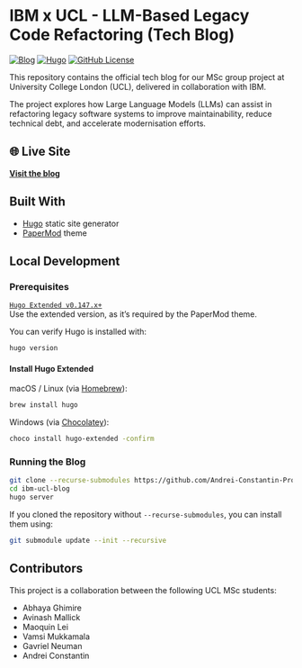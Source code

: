 # IBM x UCL - LLM-Based Legacy Code Refactoring (Tech Blog)
[![Blog](https://img.shields.io/badge/Live-Blog-blue?style=flat-square&logo=githubpages)](https://andrei-constantin-programmer.github.io/IBM-UCL-Blog)
[![Hugo](https://github.com/Andrei-Constantin-Programmer/IBM-UCL-Blog/actions/workflows/hugo.yml/badge.svg)](https://github.com/Andrei-Constantin-Programmer/IBM-UCL-Blog/actions/workflows/hugo.yml)
[![GitHub License](https://img.shields.io/github/license/Andrei-Constantin-Programmer/IBM-UCL-Blo)](https://github.com/Andrei-Constantin-Programmer/IBM-UCL-Blog/blob/main/LICENSE)

This repository contains the official tech blog for our MSc group project at University College London (UCL), delivered in collaboration with IBM.

The project explores how Large Language Models (LLMs) can assist in refactoring legacy software systems to improve maintainability, reduce technical debt, and accelerate modernisation efforts.

## 🌐 Live Site 
[**Visit the blog**](https://andrei-constantin-programmer.github.io/IBM-UCL-Blog)

## Built With

- [Hugo](https://gohugo.io/) static site generator
- [PaperMod](https://github.com/adityatelange/hugo-PaperMod) theme

## Local Development

### Prerequisites
[`Hugo Extended v0.147.x+`](https://gohugo.io/installation/)  
Use the extended version, as it’s required by the PaperMod theme.

You can verify Hugo is installed with:

```bash
hugo version
```

#### Install Hugo Extended
macOS / Linux (via [Homebrew](https://brew.sh/)):
```bash
brew install hugo
```

Windows (via [Chocolatey](https://chocolatey.org/)):

```bash
choco install hugo-extended -confirm
```

### Running the Blog

```bash
git clone --recurse-submodules https://github.com/Andrei-Constantin-Programmer/IBM-UCL-Blog.git
cd ibm-ucl-blog
hugo server
```

If you cloned the repository without `--recurse-submodules`, you can install them using:
```bash
git submodule update --init --recursive
```

## Contributors

This project is a collaboration between the following UCL MSc students:

- Abhaya Ghimire
- Avinash Mallick
- Maoquin Lei
- Vamsi Mukkamala
- Gavriel Neuman
- Andrei Constantin
